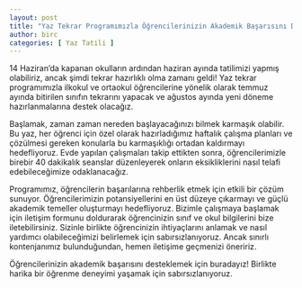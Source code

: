 ```yaml
---
layout: post
title: "Yaz Tekrar Programımızla Öğrencilerinizin Akademik Başarısını Destekliyoruz!"
author: birc
categories: [ Yaz Tatili ]
---
```


14 Haziran’da kapanan okulların ardından haziran ayında tatilimizi yapmış olabiliriz, ancak şimdi tekrar hazırlıklı olma zamanı geldi! Yaz tekrar programımızla ilkokul ve ortaokul öğrencilerine yönelik olarak temmuz ayında bitirilen sınıfın tekrarını yapacak ve ağustos ayında yeni döneme hazırlanmalarına destek olacağız.

Başlamak, zaman zaman nereden başlayacağınızı bilmek karmaşık olabilir. Bu yaz, her öğrenci için özel olarak hazırladığımız haftalık çalışma planları ve çözülmesi gereken konularla bu karmaşıklığı ortadan kaldırmayı hedefliyoruz. Evde yapılan çalışmaları takip ettikten sonra, öğrencilerimizle birebir 40 dakikalık seanslar düzenleyerek onların eksikliklerini nasıl telafi edebileceğimize odaklanacağız.

Programımız, öğrencilerin başarılarına rehberlik etmek için etkili bir çözüm sunuyor. Öğrencilerimizin potansiyellerini en üst düzeye çıkarmayı ve güçlü akademik temeller oluşturmayı hedefliyoruz. Bizimle çalışmaya başlamak için iletişim formunu doldurarak öğrencinizin sınıf ve okul bilgilerini bize iletebilirsiniz. Sizinle birlikte öğrencinizin ihtiyaçlarını anlamak ve nasıl yardımcı olabileceğimizi belirlemek için sabırsızlanıyoruz. Ancak sınırlı kontenjanımız bulunduğundan, hemen iletişime geçmenizi öneririz.

Öğrencilerinizin akademik başarısını desteklemek için buradayız! Birlikte harika bir öğrenme deneyimi yaşamak için sabırsızlanıyoruz.